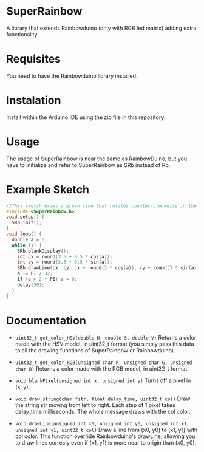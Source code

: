 # SuperRainbow
A library that extends Rainbowduino (only with RGB led matrix) adding extra functionality.
# Requisites
You need to have the Rainbowduino library installed.
# Instalation
Install within the Arduino IDE using the zip file in this repository.
# Usage
The usage of SuperRainbow is near the same as RainbowDuino, but you have to initialize and refer to SuperRainbow as SRb instead of Rb.
# Example Sketch
```cpp
//This sketch draws a green line that rotates counter-clockwise in the center of the RGB matrix.
#include <SuperRainbow.h>
void setup() {
  SRb.init();
}
void loop() {
  double a = 0;
  while (1) {
    SRb.blankDisplay();
    int cx = round(3.5 + 0.5 * cos(a));
    int cy = round(3.5 + 0.5 * sin(a));
    SRb.drawLine(cx, cy, cx + round(3 * cos(a)), cy + round(3 * sin(a)), SRb.get_color_HSV(128, 1, 1));
    a += PI / 32;
    if (a > 2 * PI) a = 0;
    delay(50);
  }
}
```
# Documentation
* `uint32_t get_color_HSV(double H, double S, double V)`
Returns a color made with the HSV model, in uint32_t format (you simply pass this data to all the drawing functions of SuperRainbow or Rainbowduino).

* `uint32_t get_color_RGB(unsigned char R, unsigned char G, unsigned char B)`
Returns a color made with the RGB model, in uint32_t format.

* `void blankPixel(unsigned int x, unsigned int y)`
Turns off a pixel in (x, y).

* `void draw_string(char *str, float delay_time, uint32_t col)`
Draw the string str moving from left to right. Each step of 1 pixel takes delay_time milliseconds. The whole message draws with the col color.

* `void drawLine(unsigned int x0, unsigned int y0, unsigned int x1, unsigned int y1, uint32_t col)`
Draw a line from (x0, y0) to (x1, y1) with col color. This function override Rainbowduino's drawLine, allowing you to draw lines correcly even if (x1, y1) is more near to origin than (x0, y0).
